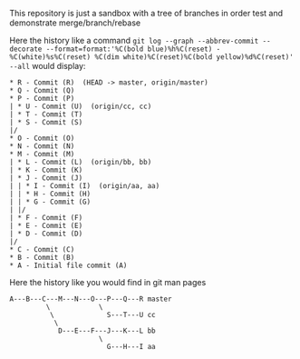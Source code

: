 This repository is just a sandbox with a tree of branches in order test and demonstrate merge/branch/rebase

Here the history like a command `git log --graph --abbrev-commit --decorate --format=format:'%C(bold blue)%h%C(reset) - %C(white)%s%C(reset) %C(dim white)%C(reset)%C(bold yellow)%d%C(reset)' --all` would display:

```
* R - Commit (R)  (HEAD -> master, origin/master)
* Q - Commit (Q)
* P - Commit (P)
| * U - Commit (U)  (origin/cc, cc)
| * T - Commit (T)
| * S - Commit (S)
|/
* O - Commit (O)
* N - Commit (N)
* M - Commit (M)
| * L - Commit (L)  (origin/bb, bb)
| * K - Commit (K)
| * J - Commit (J)
| | * I - Commit (I)  (origin/aa, aa)
| | * H - Commit (H)
| | * G - Commit (G)
| |/
| * F - Commit (F)
| * E - Commit (E)
| * D - Commit (D)
|/
* C - Commit (C)
* B - Commit (B)
* A - Initial file commit (A)
```

Here the history like you would find in git man pages

```
A---B---C---M---N---O---P---Q---R master
         \            \
          \             S---T---U cc
           \
            D---E---F---J---K---L bb
                      \
                        G---H---I aa
```
